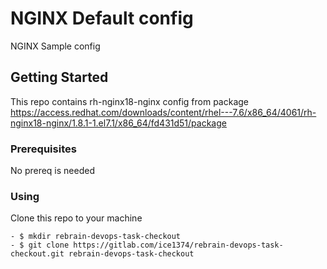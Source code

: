 # NGINX Default config
NGINX Sample config

## Getting Started
This repo contains rh-nginx18-nginx config from package
https://access.redhat.com/downloads/content/rhel---7.6/x86_64/4061/rh-nginx18-nginx/1.8.1-1.el7.1/x86_64/fd431d51/package

### Prerequisites
No prereq is needed

### Using
Clone this repo to your machine

```
- $ mkdir rebrain-devops-task-checkout
- $ git clone https://gitlab.com/ice1374/rebrain-devops-task-checkout.git rebrain-devops-task-checkout

```



